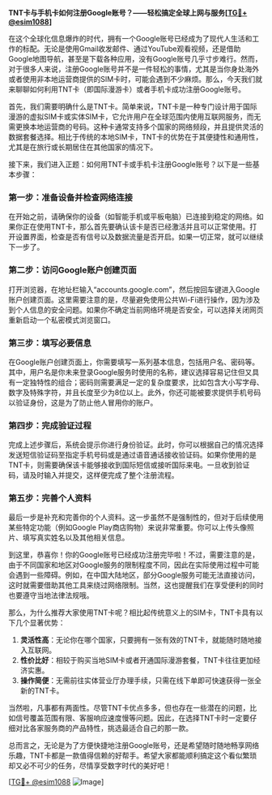 **TNT卡与手机卡如何注册Google账号？——轻松搞定全球上网与服务[[TG💪+ @esim1088](https://t.me/s/esim1088)]**

在这个全球化信息爆炸的时代，拥有一个Google账号已经成为了现代人生活和工作的标配。无论是使用Gmail收发邮件、通过YouTube观看视频，还是借助Google地图导航，甚至是下载各种应用，没有Google账号几乎寸步难行。然而，对于很多人来说，注册Google账号并不是一件轻松的事情，尤其是当你身处海外或者使用非本地运营商提供的SIM卡时，可能会遇到不少麻烦。那么，今天我们就来聊聊如何利用TNT卡（即国际漫游卡）或者手机卡成功注册Google账号。

首先，我们需要明确什么是TNT卡。简单来说，TNT卡是一种专门设计用于国际漫游的虚拟SIM卡或实体SIM卡，它允许用户在全球范围内使用互联网服务，而无需更换本地运营商的号码。这种卡通常支持多个国家的网络频段，并且提供灵活的数据套餐选择。相比于传统的本地SIM卡，TNT卡的优势在于其便捷性和通用性，尤其是在旅行或长期居住在其他国家的情况下。

接下来，我们进入正题：如何用TNT卡或手机卡注册Google账号？以下是一些基本步骤：

### 第一步：准备设备并检查网络连接

在开始之前，请确保你的设备（如智能手机或平板电脑）已连接到稳定的网络。如果你正在使用TNT卡，那么首先要确认该卡是否已经激活并且可以正常使用。打开设置界面，检查是否有信号以及数据流量是否开启。如果一切正常，就可以继续下一步了。

### 第二步：访问Google账户创建页面

打开浏览器，在地址栏输入“accounts.google.com”，然后按回车键进入Google账户创建页面。这里需要注意的是，尽量避免使用公共Wi-Fi进行操作，因为涉及到个人信息的安全问题。如果你不确定当前网络环境是否安全，可以选择关闭网页重新启动一个私密模式浏览窗口。

### 第三步：填写必要信息

在Google账户创建页面上，你需要填写一系列基本信息，包括用户名、密码等。其中，用户名是你未来登录Google服务时使用的名称，建议选择容易记住但又具有一定独特性的组合；密码则需要满足一定的复杂度要求，比如包含大小写字母、数字及特殊字符，并且长度至少为8位以上。此外，你还可能被要求提供手机号码以验证身份，这是为了防止他人冒用你的账户。

### 第四步：完成验证过程

完成上述步骤后，系统会提示你进行身份验证。此时，你可以根据自己的情况选择发送短信验证码至指定手机号码或是通过语音通话接收验证码。如果你使用的是TNT卡，则需要确保该卡能够接收到国际短信或接听国际来电。一旦收到验证码，请及时输入并提交，这样便完成了整个注册流程。

### 第五步：完善个人资料

最后一步是补充和完善你的个人资料。这一步虽然不是强制性的，但对于后续使用某些特定功能（例如Google Play商店购物）来说非常重要。你可以上传头像照片、填写真实姓名以及其他相关信息。

到这里，恭喜你！你的Google账号已经成功注册完毕啦！不过，需要注意的是，由于不同国家和地区对Google服务的限制程度不同，因此在实际使用过程中可能会遇到一些障碍。例如，在中国大陆地区，部分Google服务可能无法直接访问，这时就需要借助其他工具来绕过网络限制。当然，这也提醒我们在享受便利的同时也要遵守当地法律法规哦。

那么，为什么推荐大家使用TNT卡呢？相比起传统意义上的SIM卡，TNT卡具有以下几个显著优势：

1. **灵活性高**：无论你在哪个国家，只要拥有一张有效的TNT卡，就能随时随地接入互联网。
2. **性价比好**：相较于购买当地SIM卡或者开通国际漫游套餐，TNT卡往往更加经济实惠。
3. **操作简便**：无需前往实体营业厅办理手续，只需在线下单即可快速获得一张全新的TNT卡。

当然啦，凡事都有两面性。尽管TNT卡优点多多，但也存在一些潜在的问题，比如信号覆盖范围有限、客服响应速度慢等问题。因此，在选择TNT卡时一定要仔细对比各家服务商的产品特性，挑选最适合自己的那一款。

总而言之，无论是为了方便快捷地注册Google账号，还是希望随时随地畅享网络乐趣，TNT卡都是一款值得信赖的好帮手。希望大家都能顺利搞定这个看似繁琐却又必不可少的任务，尽情享受数字时代的美好吧！

[[TG💪+ @esim1088](https://t.me/s/esim1088) ![Image](https://i.postimg.cc/4NQfJmqS/Snipaste-2025-05-13-00-14-12.png)]